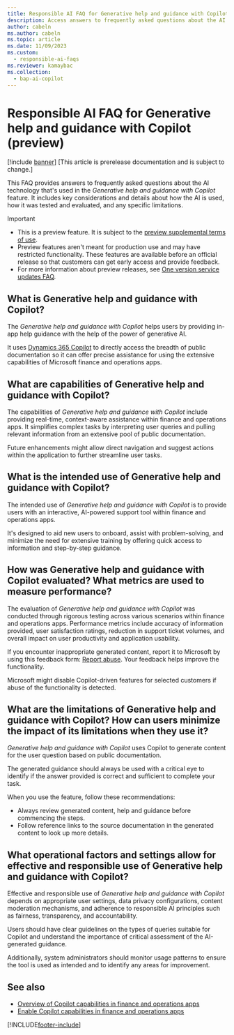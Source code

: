 ```yaml
---
title: Responsible AI FAQ for Generative help and guidance with Copilot (preview)
description: Access answers to frequently asked questions about the AI technology that's used in generative help and guidance with Copilot.
author: cabeln
ms.author: cabeln
ms.topic: article
ms.date: 11/09/2023
ms.custom:
  - responsible-ai-faqs
ms.reviewer: kamaybac
ms.collection:
  - bap-ai-copilot
---
```


# Responsible AI FAQ for Generative help and guidance with Copilot (preview)

[!include [banner](../includes/banner.md)]
[This article is prerelease documentation and is subject to change.]

This FAQ provides answers to frequently asked questions about the AI technology that's used in the *Generative help and guidance with Copilot* feature. It includes key considerations and details about how the AI is used, how it was tested and evaluated, and any specific limitations.

> [!IMPORTANT]
>
> - This is a preview feature. It is subject to the [preview supplemental terms of use](https://go.microsoft.com/fwlink/?linkid=2105274).
> - Preview features aren't meant for production use and may have restricted functionality. These features are available before an official release so that customers can get early access and provide feedback.
> - For more information about preview releases, see [One version service updates FAQ](/dynamics365/unified-operations/fin-and-ops/get-started/one-version).

## What is Generative help and guidance with Copilot?

The *Generative help and guidance with Copilot* helps users by providing in-app help guidance with the help of the power of generative AI.

It uses [Dynamics 365 Copilot](/power-platform/transparency-note-copilot-data-security-privacy) to directly access the breadth of public documentation so it can offer precise assistance for using the extensive capabilities of Microsoft finance and operations apps.

## What are capabilities of Generative help and guidance with Copilot?

The capabilities of *Generative help and guidance with Copilot* include providing real-time, context-aware assistance within finance and operations apps. It simplifies complex tasks by interpreting user queries and pulling relevant information from an extensive pool of public documentation.

Future enhancements might allow direct navigation and suggest actions within the application to further streamline user tasks.

## What is the intended use of Generative help and guidance with Copilot?

The intended use of *Generative help and guidance with Copilot* is to provide users with an interactive, AI-powered support tool within finance and operations apps.

It's designed to aid new users to onboard, assist with problem-solving, and minimize the need for extensive training by offering quick access to information and step-by-step guidance.

## How was Generative help and guidance with Copilot evaluated? What metrics are used to measure performance?

The evaluation of *Generative help and guidance with Copilot* was conducted through rigorous testing across various scenarios within finance and operations apps. Performance metrics include accuracy of information provided, user satisfaction ratings, reduction in support ticket volumes, and overall impact on user productivity and application usability.

If you encounter inappropriate generated content, report it to Microsoft by using this feedback form: [Report abuse](https://msrc.microsoft.com/report). Your feedback helps improve the functionality.

Microsoft might disable Copilot-driven features for selected customers if abuse of the functionality is detected.

## What are the limitations of Generative help and guidance with Copilot? How can users minimize the impact of its limitations when they use it?

*Generative help and guidance with Copilot* uses Copilot to generate content for the user question based on public documentation.

The generated guidance should always be used with a critical eye to identify if the answer provided is correct and sufficient to complete your task.

When you use the feature, follow these recommendations:

- Always review generated content, help and guidance before commencing the steps.
- Follow reference links to the source documentation in the generated content to look up more details.

## What operational factors and settings allow for effective and responsible use of Generative help and guidance with Copilot?

Effective and responsible use of *Generative help and guidance with Copilot* depends on appropriate user settings, data privacy configurations, content moderation mechanisms, and adherence to responsible AI principles such as fairness, transparency, and accountability.

Users should have clear guidelines on the types of queries suitable for Copilot and understand the importance of critical assessment of the AI-generated guidance.

Additionally, system administrators should monitor usage patterns to ensure the tool is used as intended and to identify any areas for improvement.

## See also

- [Overview of Copilot capabilities in finance and operations apps](copilot-for-finance-operations.md)
- [Enable Copilot capabilities in finance and operations apps](../../dev-itpro/copilot/enable-copilot.md)

[!INCLUDE[footer-include](../../../includes/footer-banner.md)]